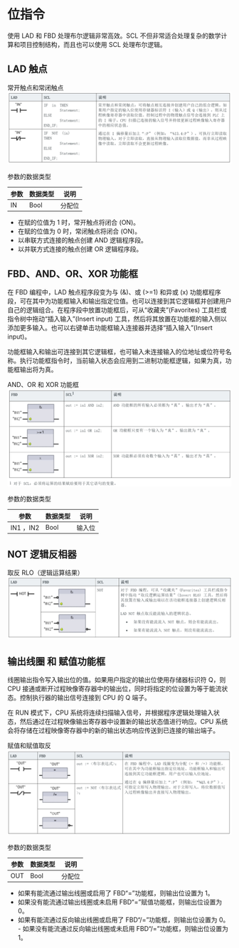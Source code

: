 # 位指令

​使用 LAD 和 FBD 处理布尔逻辑非常高效。SCL 不但非常适合处理复杂的数学计算和项目控制结构，而且也可以使用 SCL 处理布尔逻辑。

## LAD 触点

常开触点和常闭触点
![alt text](image.png)

参数的数据类型

|​参数|​数据类型|​说明|
|----|-------|------------------|
|​IN   | ​Bool    |    ​分配位  |

- ​在赋的位值为 1 时，常开触点将闭合 (ON)。
- ​在赋的位值为 0 时，常闭触点将闭合 (ON)。
- ​以串联方式连接的触点创建 AND 逻辑程序段。
- ​以并联方式连接的触点创建 OR 逻辑程序段。

## FBD、AND、OR、XOR 功能框 

在 FBD 编程中，LAD 触点程序段变为与 (&)、或 (>=1) 和异或 (x) 功能框程序段，可在其中为功能框输入和输出指定位值。也可以连接到其它逻辑框并创建用户自己的逻辑组合。在程序段中放置功能框后，可从“收藏夹”(Favorites) 工具栏或指令树中拖动“插入输入”(Insert input) 工具，然后将其放置在功能框的输入侧以添加更多输入。也可以右键单击功能框输入连接器并选择“插入输入”(Insert input)。

​功能框输入和输出可连接到其它逻辑框，也可输入未连接输入的位地址或位符号名称。执行功能框指令时，当前输入状态会应用到二进制功能框逻辑，如果为真，功能框输出将为真。

AND、OR 和 XOR 功能框
![alt text](image-1.png)

参数的数据类型

|​参数|​数据类型|​说明|
|----|-------|------------------|
|​IN1 ，IN2 | ​Bool    |   输入位  |


## NOT 逻辑反相器

取反 RLO（逻辑运算结果）
![alt text](image-2.png)

## 输出线圈 和 赋值功能框

线圈输出指令写入输出位的值。如果用户指定的输出位使用存储器标识符 Q，则 CPU 接通或断开过程映像寄存器中的输出位，同时将指定的位设置为等于能流状态。控制执行器的输出信号连接到 CPU 的 Q 端子。

在 RUN 模式下，CPU 系统将连续扫描输入信号，并根据程序逻辑处理输入状态，然后通过在过程映像输出寄存器中设置新的输出状态值进行响应。CPU 系统会将存储在过程映像寄存器中的新的输出状态响应传送到已连接的输出端子。

赋值和赋值取反
![alt text](image-3.png)

参数的数据类型

|​参数|​数据类型|​说明|
|----|-------|------------------|
|​OUT | ​Bool    |  分配位  |

- 如果有能流通过输出线圈或启用了 FBD“=”功能框，则输出位设置为 1。
- ​如果没有能流通过输出线圈或未启用 FBD“=”赋值功能框，则输出位设置为 0。
- ​如果有能流通过反向输出线圈或启用了 FBD“/=”功能框，则输出位设置为 0。
​- 如果没有能流通过反向输出线圈或未启用 FBD“/=”功能框，则输出位设置为 1。
